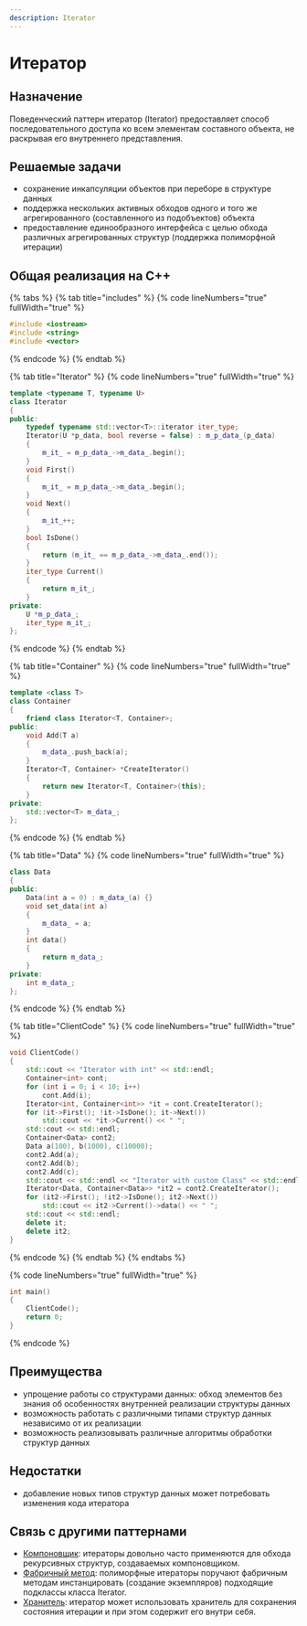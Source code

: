 ```yaml
---
description: Iterator
---
```


# Итератор

## Назначение

Поведенческий паттерн итератор (Iterator) предоставляет способ последовательного доступа ко всем элементам составного объекта, не раскрывая его внутреннего представления.

## Решаемые задачи

* сохранение инкапсуляции объектов при переборе в структуре данных
* поддержка нескольких активных обходов одного и того же агрегированного (составленного из подобъектов) объекта
* предоставление единообразного интерфейса с целью обхода различных агрегированных структур (поддержка полиморфной итерации)

## Общая реализация на С++

{% tabs %}
{% tab title="includes" %}
{% code lineNumbers="true" fullWidth="true" %}
```cpp
#include <iostream>
#include <string>
#include <vector>
```
{% endcode %}
{% endtab %}

{% tab title="Iterator" %}
{% code lineNumbers="true" fullWidth="true" %}
```cpp
template <typename T, typename U>
class Iterator 
{
public:
    typedef typename std::vector<T>::iterator iter_type;
    Iterator(U *p_data, bool reverse = false) : m_p_data_(p_data) 
    {
        m_it_ = m_p_data_->m_data_.begin();
    }
    void First() 
    {
        m_it_ = m_p_data_->m_data_.begin();
    }
    void Next() 
    {
        m_it_++;
    }
    bool IsDone() 
    {
        return (m_it_ == m_p_data_->m_data_.end());
    }
    iter_type Current() 
    {
        return m_it_;
    }
private:
    U *m_p_data_;
    iter_type m_it_;
};
```
{% endcode %}
{% endtab %}

{% tab title="Container" %}
{% code lineNumbers="true" fullWidth="true" %}
```cpp
template <class T>
class Container 
{
    friend class Iterator<T, Container>;
public:
    void Add(T a) 
    {
        m_data_.push_back(a);
    }
    Iterator<T, Container> *CreateIterator() 
    {
        return new Iterator<T, Container>(this);
    }
private:
    std::vector<T> m_data_;
};
```
{% endcode %}
{% endtab %}

{% tab title="Data" %}
{% code lineNumbers="true" fullWidth="true" %}
```cpp
class Data 
{
public:
    Data(int a = 0) : m_data_(a) {}
    void set_data(int a) 
    {
        m_data_ = a;
    }
    int data() 
    {
        return m_data_;
    }
private:
    int m_data_;
};
```
{% endcode %}
{% endtab %}

{% tab title="ClientCode" %}
{% code lineNumbers="true" fullWidth="true" %}
```cpp
void ClientCode() 
{
    std::cout << "Iterator with int" << std::endl;
    Container<int> cont;
    for (int i = 0; i < 10; i++) 
        cont.Add(i);
    Iterator<int, Container<int>> *it = cont.CreateIterator();
    for (it->First(); !it->IsDone(); it->Next()) 
        std::cout << *it->Current() << " ";
    std::cout << std::endl;
    Container<Data> cont2;
    Data a(100), b(1000), c(10000);
    cont2.Add(a);
    cont2.Add(b);
    cont2.Add(c);
    std::cout << std::endl << "Iterator with custom Class" << std::endl;
    Iterator<Data, Container<Data>> *it2 = cont2.CreateIterator();
    for (it2->First(); !it2->IsDone(); it2->Next()) 
        std::cout << it2->Current()->data() << " ";
    std::cout << std::endl;
    delete it;
    delete it2;
}
```
{% endcode %}
{% endtab %}
{% endtabs %}

{% code lineNumbers="true" fullWidth="true" %}
```cpp
int main() 
{
    ClientCode();
    return 0;
}
```
{% endcode %}

## Преимущества

* упрощение работы со структурами данных: обход элементов без знания об особенностях внутренней реализации структуры данных
* возможность работать с различными типами структур данных независимо от их реализации
* возможность реализовывать различные алгоритмы обработки структур данных

## Недостатки

* добавление новых типов структур данных может потребовать изменения кода итератора

## Связь с другими паттернами

* [Компоновщик](../structural-patterns/composite.md): итераторы довольно часто применяются для обхода рекурсивных структур, создаваемых компоновщиком.
* [Фабричный метод](../creationals-patterns/factory-method/): полиморфные итераторы поручают фабричным методам инстанцировать (создание экземпляров) подходящие подклассы класса Iterator.
* [Хранитель](memento.md): итератор может использовать хранитель для сохранения состояния итерации и при этом содержит его внутри себя.
